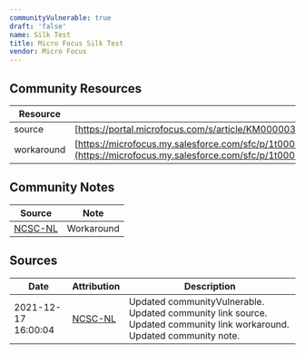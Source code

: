 ```yaml
---
communityVulnerable: true
draft: 'false'
name: Silk Test
title: Micro Focus Silk Test
vendor: Micro Focus
---
```



## Community Resources
| Resource | Link |
| --- | --- |
| source | [https://portal.microfocus.com/s/article/KM000003066](https://portal.microfocus.com/s/article/KM000003066) |
| workaround | [https://microfocus.my.salesforce.com/sfc/p/1t000000vhDP/a/8e000000c7fR/JrOxnycbJxIXDpzlzCCfBOy6pqqRcPD_cu.ySvH5Vc8](https://microfocus.my.salesforce.com/sfc/p/1t000000vhDP/a/8e000000c7fR/JrOxnycbJxIXDpzlzCCfBOy6pqqRcPD_cu.ySvH5Vc8) |

## Community Notes
| Source | Note |
| --- | --- |
| [NCSC-NL](https://github.com/NCSC-NL/log4shell/blob/main/software/README.md) | Workaround |

## Sources
| Date | Attribution | Description |
| --- | --- | --- |
| 2021-12-17 16:00:04 | [NCSC-NL](https://github.com/NCSC-NL/log4shell/blob/main/software/README.md) | Updated communityVulnerable. Updated community link source. Updated community link workaround. Updated community note.  |
